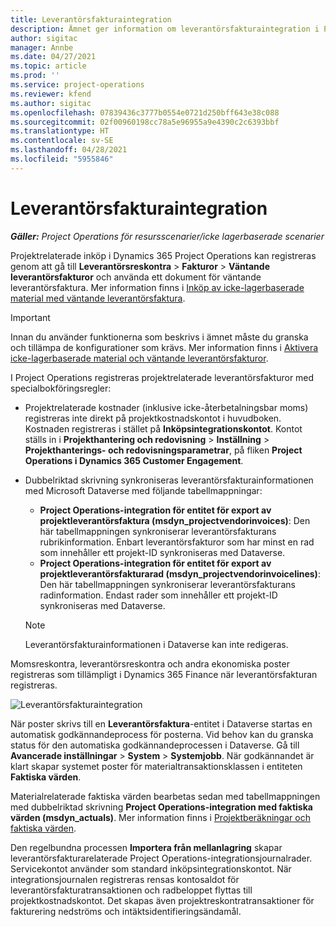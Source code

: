 ```yaml
---
title: Leverantörsfakturaintegration
description: Ämnet ger information om leverantörsfakturaintegration i Project Operations.
author: sigitac
manager: Annbe
ms.date: 04/27/2021
ms.topic: article
ms.prod: ''
ms.service: project-operations
ms.reviewer: kfend
ms.author: sigitac
ms.openlocfilehash: 07839436c3777b0554e0721d250bff643e38c088
ms.sourcegitcommit: 02f00960198cc78a5e96955a9e4390c2c6393bbf
ms.translationtype: HT
ms.contentlocale: sv-SE
ms.lasthandoff: 04/28/2021
ms.locfileid: "5955846"
---
```

# <a name="vendor-invoice-integration"></a>Leverantörsfakturaintegration

_**Gäller:** Project Operations för resursscenarier/icke lagerbaserade scenarier_

Projektrelaterade inköp i Dynamics 365 Project Operations kan registreras genom att gå till **Leverantörsreskontra** > **Fakturor** > **Väntande leverantörsfakturor** och använda ett dokument för väntande leverantörsfaktura. Mer information finns i [Inköp av icke-lagerbaserade material med väntande leverantörsfaktura](../procurement/pending-vendor-invoices.md).

> [!IMPORTANT]
> Innan du använder funktionerna som beskrivs i ämnet måste du granska och tillämpa de konfigurationer som krävs. Mer information finns i [Aktivera icke-lagerbaserade material och väntande leverantörsfakturor](../procurement/configure-materials-nonstocked.md).

I Project Operations registreras projektrelaterade leverantörsfakturor med specialbokföringsregler:

- Projektrelaterade kostnader (inklusive icke-återbetalningsbar moms) registreras inte direkt på projektkostnadskontot i huvudboken. Kostnaden registreras i stället på **Inköpsintegrationskontot**. Kontot ställs in i **Projekthantering och redovisning** > **Inställning** > **Projekthanterings- och redovisningsparametrar**, på fliken **Project Operations i Dynamics 365 Customer Engagement**.
- Dubbelriktad skrivning synkroniseras leverantörsfakturainformationen med Microsoft Dataverse med följande tabellmappningar:

     - **Project Operations-integration för entitet för export av projektleverantörsfaktura (msdyn_projectvendorinvoices)**: Den här tabellmappningen synkroniserar leverantörsfakturans rubrikinformation. Enbart leverantörsfakturor som har minst en rad som innehåller ett projekt-ID synkroniseras med Dataverse.
     - **Project Operations-integration för entitet för export av projektleverantörsfakturarad (msdyn_projectvendorinvoicelines)**: Den här tabellmappningen synkroniserar leverantörsfakturans radinformation. Endast rader som innehåller ett projekt-ID synkroniseras med Dataverse.

     > [!NOTE]
     > Leverantörsfakturainformationen i Dataverse kan inte redigeras.

Momsreskontra, leverantörsreskontra och andra ekonomiska poster registreras som tillämpligt i Dynamics 365 Finance när leverantörsfakturan registreras.

![Leverantörsfakturaintegration](media/DW7VendorInvoice.png)

När poster skrivs till en **Leverantörsfaktura**-entitet i Dataverse startas en automatisk godkännandeprocess för posterna. Vid behov kan du granska status för den automatiska godkännandeprocessen i Dataverse. Gå till **Avancerade inställningar** > **System** > **Systemjobb**. När godkännandet är klart skapar systemet poster för materialtransaktionsklassen i entiteten **Faktiska värden**.

Materialrelaterade faktiska värden bearbetas sedan med tabellmappningen med dubbelriktad skrivning **Project Operations-integration med faktiska värden (msdyn_actuals)**. Mer information finns i [Projektberäkningar och faktiska värden](resource-dual-write-estimates-actuals.md).

Den regelbundna processen **Importera från mellanlagring** skapar leverantörsfakturarelaterade Project Operations-integrationsjournalrader. Servicekontot använder som standard inköpsintegrationskontot. När integrationsjournalen registreras rensas kontosaldot för leverantörsfakturatransaktionen och radbeloppet flyttas till projektkostnadskontot. Det skapas även projektreskontratransaktioner för fakturering nedströms och intäktsidentifieringsändamål.
